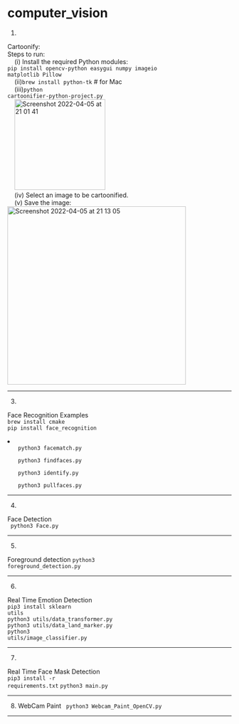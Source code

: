 # computer_vision

1.
Cartoonify:<br>
Steps to run:<br>
  &nbsp;&nbsp;&nbsp;&nbsp;(i) Install the required Python modules:<br>
      <code>pip install opencv-python easygui numpy imageio matplotlib Pillow</code><br>
  &nbsp;&nbsp;&nbsp;&nbsp;(ii)<code>brew install python-tk</code>        # for Mac<br>
  &nbsp;&nbsp;&nbsp;&nbsp;(iii)<code>python cartoonifier-python-project.py</code><br>&nbsp;&nbsp;&nbsp;&nbsp;<img width="204" alt="Screenshot 2022-04-05 at 21 01 41" src="https://user-images.githubusercontent.com/55496113/161790586-a19cab38-ceb6-4c16-a98b-231b73511d29.png"><br>
  &nbsp;&nbsp;&nbsp;&nbsp;(iv) Select an image to be cartoonified.<br>
  &nbsp;&nbsp;&nbsp;&nbsp;(v) Save the image:<br><img width="401" alt="Screenshot 2022-04-05 at 21 13 05" src="https://user-images.githubusercontent.com/55496113/161792997-5a13b87f-2485-4737-8379-12560b4ebf1a.png"><br>

<hr>

3.
Face Recognition Examples<br>
<code>brew install cmake</code><br>
<code>pip install face_recognition</code><br>
<li>
  <ul><code>python3 facematch.py</code></ul>
  <ul><code>python3 findfaces.py</code></ul>
  <ul><code>python3 identify.py</code></ul>
  <ul><code>python3 pullfaces.py</code></ul>
</li>

<hr>

4.
Face Detection<br>
<code> python3 Face.py </code><br>
<hr>

5.
Foreground detection 
<code>python3 foreground_detection.py</code><br>
<hr>

6.
Real Time Emotion Detection<br>
<code>pip3 install sklearn utils</code><br>
<code>python3 utils/data_transformer.py</code><br>
<code>python3 utils/data_land_marker.py</code><br>
<code>python3 utils/image_classifier.py</code><br>
<hr>

7.
Real Time Face Mask Detection<br>
<code>pip3 install -r requirements.txt</code>
<code>python3 main.py</code>
<hr>

8. WebCam Paint
<code> python3 Webcam_Paint_OpenCV.py </code>
<hr>
